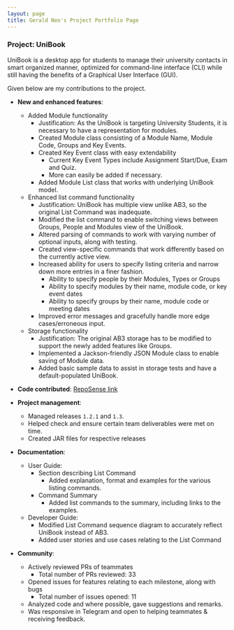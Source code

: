 ```yaml
---
layout: page
title: Gerald Neo's Project Portfolio Page
---
```


### Project: UniBook

UniBook is a desktop app for students to manage their university contacts in smart organized manner, optimized for command-line interface (CLI) while still having the benefits of a Graphical User Interface (GUI).

Given below are my contributions to the project.

* **New and enhanced features**:
    * Added Module functionality
      * Justification: As the UniBook is targeting University Students, it is necessary to have a representation for modules.
      * Created Module class consisting of a Module Name, Module Code, Groups and Key Events.
      * Created Key Event class with easy extendability
        * Current Key Event Types include Assignment Start/Due, Exam and Quiz.
        * More can easily be added if necessary.
      * Added Module List class that works with underlying UniBook model.
    * Enhanced list command functionality
      * Justification: UniBook has multiple view unlike AB3, so the original List Command was inadequate.
      * Modified the list command to enable switching views between Groups, People and Modules view of the UniBook.
      * Altered parsing of commands to work with varying number of optional inputs, along with testing.
      * Created view-specific commands that work differently based on the currently active view.
      * Increased ability for users to specify listing criteria and narrow down more entries in a finer fashion.
        * Ability to specify people by their Modules, Types or Groups
        * Ability to specify modules by their name, module code, or key event dates
        * Ability to specify groups by their name, module code or meeting dates
      * Improved error messages and gracefully handle more edge cases/erroneous input.
    * Storage functionality
      * Justification: The original AB3 storage has to be modified to support the newly added features like Groups.
      * Implemented a Jackson-friendly JSON Module class to enable saving of Module data. 
      * Added basic sample data to assist in storage tests and have a default-populated UniBook.

* **Code contributed**: [RepoSense link](https://nus-cs2103-ay2122s2.github.io/tp-dashboard/?search=&breakdown=true&sort=groupTitle&sortWithin=title&since=2022-02-18&timeframe=commit&mergegroup=&groupSelect=groupByRepos&checkedFileTypes=docs~functional-code~test-code~other&tabOpen=true&tabType=authorship&tabAuthor=geraldneo567&tabRepo=AY2122S2-CS2103-W16-1%2Ftp%5Bmaster%5D&authorshipIsMergeGroup=false&authorshipFileTypes=docs~functional-code~test-code~other&authorshipIsBinaryFileTypeChecked=false)

* **Project management**:
  * Managed releases `1.2.1` and `1.3`.
  * Helped check and ensure certain team deliverables were met on time.
  * Created JAR files for respective releases
  
* **Documentation**:
  * User Guide:
    * Section describing List Command
      * Added explanation, format and examples for the various listing commands.
    * Command Summary
      * Added list commands to the summary, including links to the examples.
  * Developer Guide:
    * Modified List Command sequence diagram to accurately reflect UniBook instead of AB3.
    * Added user stories and use cases relating to the List Command

* **Community**:
  * Actively reviewed PRs of teammates
    * Total number of PRs reviewed: 33
  * Opened issues for features relating to each milestone, along with bugs
    * Total number of issues opened: 11
  * Analyzed code and where possible, gave suggestions and remarks.
  * Was responsive in Telegram and open to helping teammates & receiving feedback.


  